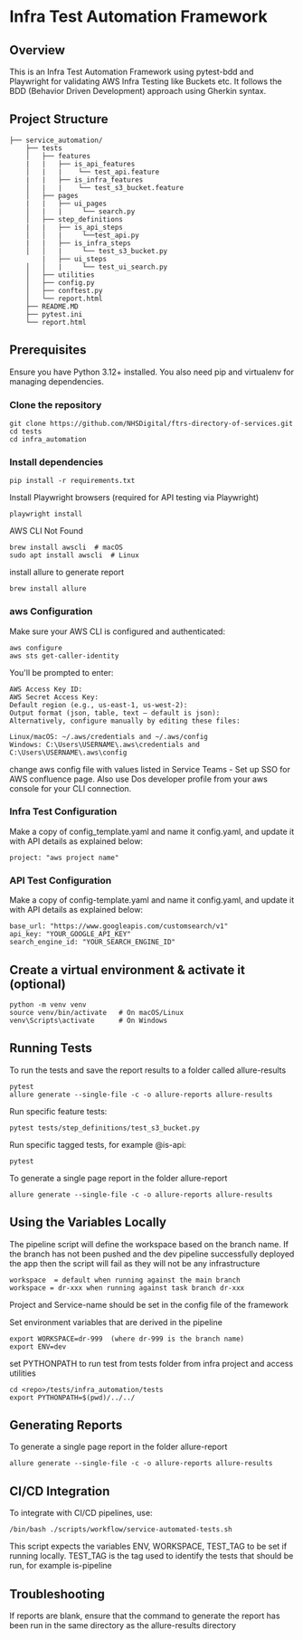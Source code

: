# Infra Test Automation Framework

## Overview

This is an Infra Test Automation Framework using pytest-bdd and Playwright for validating AWS Infra Testing like Buckets etc. It follows the BDD (Behavior Driven Development) approach using Gherkin syntax.

## Project Structure

```
├── service_automation/
    ├── tests
    │   ├── features
    |   |   ├── is_api_features
    │   |   |    └── test_api.feature
    |   |   ├── is_infra_features
    │   |   |    └── test_s3_bucket.feature
    │   ├── pages
    |   |   ├── ui_pages
    │   |   |     └── search.py
    │   ├── step_definitions
    |   |   ├── is_api_steps
    │   │   |     └──test_api.py
    |   |   ├── is_infra_steps
    │   │   |     └── test_s3_bucket.py
        |   ├── ui_steps
    │   │   |     └── test_ui_search.py
    │   ├── utilities
    │   ├── config.py
    │   ├── conftest.py
    │   └── report.html
    ├── README.MD
    ├── pytest.ini
    └── report.html

```

## Prerequisites

Ensure you have Python 3.12+ installed. You also need pip and virtualenv for managing dependencies.

### Clone the repository

```
git clone https://github.com/NHSDigital/ftrs-directory-of-services.git
cd tests
cd infra_automation
```

### Install dependencies

```
pip install -r requirements.txt
```
Install Playwright browsers (required for API testing via Playwright)

```
playwright install
```

AWS CLI Not Found
```
brew install awscli  # macOS
sudo apt install awscli  # Linux
```

install allure to generate report
```
brew install allure
```

### aws Configuration
Make sure your AWS CLI is configured and authenticated:
```
aws configure
aws sts get-caller-identity
```
You'll be prompted to enter:
```
AWS Access Key ID:
AWS Secret Access Key:
Default region (e.g., us-east-1, us-west-2):
Output format (json, table, text – default is json):
Alternatively, configure manually by editing these files:
```

```
Linux/macOS: ~/.aws/credentials and ~/.aws/config
Windows: C:\Users\USERNAME\.aws\credentials and C:\Users\USERNAME\.aws\config
```

change aws config file with values listed in Service Teams - Set up SSO for AWS confluence page. Also use Dos developer profile from your aws console for your CLI connection.

### Infra Test Configuration

Make a copy of config_template.yaml and name it config.yaml, and update it with API details as explained below:
```
project: "aws project name"
```

### API Test Configuration

Make a copy of config-template.yaml and name it config.yaml, and update it with API details as explained below:
```
base_url: "https://www.googleapis.com/customsearch/v1"
api_key: "YOUR_GOOGLE_API_KEY"
search_engine_id: "YOUR_SEARCH_ENGINE_ID"
```

## Create a virtual environment & activate it (optional)

```
python -m venv venv
source venv/bin/activate   # On macOS/Linux
venv\Scripts\activate      # On Windows
```

## Running Tests

To run the tests and save the report results to a folder called allure-results
```
pytest
allure generate --single-file -c -o allure-reports allure-results
```
Run specific feature tests:
```
pytest tests/step_definitions/test_s3_bucket.py
```
Run specific tagged tests, for example @is-api:
```
pytest
```
To generate a single page report in the folder allure-report
```
allure generate --single-file -c -o allure-reports allure-results
```

## Using the Variables Locally

The pipeline script will define the workspace based on the branch name. If the branch has not been pushed and the dev pipeline successfully deployed the app then the script will fail as they will not be any infrastructure

```
workspace  = default when running against the main branch
workspace = dr-xxx when running against task branch dr-xxx
```

Project and Service-name should be set in the config file of the framework

Set environment variables that are derived in the pipeline
```
export WORKSPACE=dr-999  (where dr-999 is the branch name)
export ENV=dev
```
set PYTHONPATH to run test from tests folder from infra project and access utilities
```
cd <repo>/tests/infra_automation/tests
export PYTHONPATH=$(pwd)/../../
```

## Generating Reports

To generate a single page report in the folder allure-report
```
allure generate --single-file -c -o allure-reports allure-results
```

## CI/CD Integration

To integrate with CI/CD pipelines, use:

```
/bin/bash ./scripts/workflow/service-automated-tests.sh
```
This script expects the variables ENV, WORKSPACE, TEST_TAG to be set if running locally.
TEST_TAG is the tag used to identify the tests that should be run, for example is-pipeline


## Troubleshooting
If reports are blank, ensure that the command to generate the report has been run in the same directory as the allure-results directory
